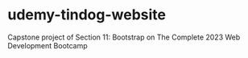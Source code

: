 # udemy-tindog-website
Capstone project of Section 11: Bootstrap on The Complete 2023 Web Development Bootcamp
